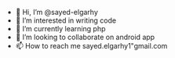 - 👋 Hi, I’m @sayed-elgarhy
- 👀 I’m interested in writing code
- 🌱 I’m currently learning php
- 💞️ I’m looking to collaborate on android app
- 📫 How to reach me sayed.elgarhy1"gmail.com

<!---
sayed-elgarhy/sayed-elgarhy is a ✨ special ✨ repository because its `README.md` (this file) appears on your GitHub profile.
You can click the Preview link to take a look at your changes.
--->

